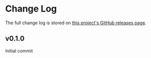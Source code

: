 <!--
# @markup markdown
# @title Change Log
-->

# Change Log

The full change log is stored on [this project's GitHub releases page](https://github.com/jcouball/active_model_persistence/releases).

## v0.1.0

Initial commit
